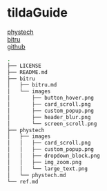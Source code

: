 # tildaGuide

[phystech](/phystech/phystech.md)  
[bitru](/bitru/bitru.md)  
[github](https://github.com/MaxKulakov/tildaGuide)  

```bash
.
├── LICENSE
├── README.md
├── bitru
│   ├── bitru.md
│   └── images
│       ├── button_hover.png
│       ├── card_scroll.png
│       ├── custom_popup.png
│       ├── header_blur.png
│       └── screen_scroll.png
├── phystech
│   ├── images
│   │   ├── card_scroll.png
│   │   ├── custom_popup.png
│   │   ├── dropdown_block.png
│   │   ├── img_zoom.png
│   │   └── large_text.png
│   └── phystech.md
└── ref.md
```
